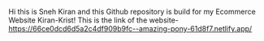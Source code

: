 Hi this is Sneh Kiran and this Github repository is build for my Ecommerce Website Kiran-Krist!
This is the link of the website- https://66ce0dcd6d5a2c4df909b9fc--amazing-pony-61d8f7.netlify.app/
